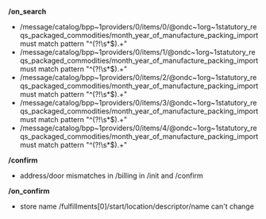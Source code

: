 **/on_search**
- /message/catalog/bpp~1providers/0/items/0/@ondc~1org~1statutory_reqs_packaged_commodities/month_year_of_manufacture_packing_import must match pattern "^(?!\s*$).+"
- /message/catalog/bpp~1providers/0/items/1/@ondc~1org~1statutory_reqs_packaged_commodities/month_year_of_manufacture_packing_import must match pattern "^(?!\s*$).+"
- /message/catalog/bpp~1providers/0/items/2/@ondc~1org~1statutory_reqs_packaged_commodities/month_year_of_manufacture_packing_import must match pattern "^(?!\s*$).+"
- /message/catalog/bpp~1providers/0/items/3/@ondc~1org~1statutory_reqs_packaged_commodities/month_year_of_manufacture_packing_import must match pattern "^(?!\s*$).+"
- /message/catalog/bpp~1providers/0/items/4/@ondc~1org~1statutory_reqs_packaged_commodities/month_year_of_manufacture_packing_import must match pattern "^(?!\s*$).+"

**/confirm**
- address/door mismatches in /billing in /init and /confirm

**/on_confirm**
- store name  /fulfillments[0]/start/location/descriptor/name can't change

